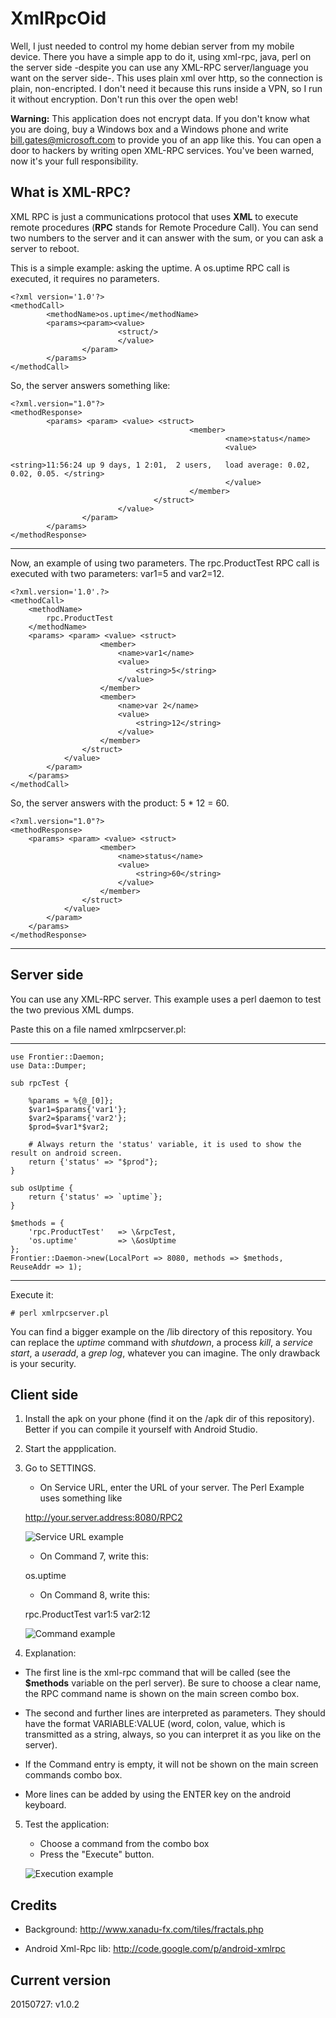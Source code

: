 # XmlRpcOid

Well, I just needed to control my home debian server from my mobile device. There you have a simple app to do it, using xml-rpc, java, perl on the server side -despite you can use any XML-RPC server/language you want on the server side-. This uses plain xml over http, so the connection is plain, non-encripted. I don't need it because this runs inside a VPN, so I run it without encryption. Don't run this over the open web!

**Warning:** This application does not encrypt data. If you don't know what you are doing, buy a Windows box and a Windows phone and write bill.gates@microsoft.com to provide you of an app like this. You can open a door to hackers by writing open XML-RPC services. You've been warned, now it's your full responsibility.

## What is XML-RPC?

XML RPC is just a communications protocol that uses **XML** to execute remote procedures (**RPC** stands for Remote Procedure Call). You can send two numbers to the server and it can answer with the sum, or you can ask a server to reboot.

This is a simple example: asking the uptime. A os.uptime RPC call is executed, it requires no parameters.

    <?xml version='1.0'?>
    <methodCall>
            <methodName>os.uptime</methodName>
            <params><param><value>
                            <struct/>
                            </value>
                    </param>
            </params>
    </methodCall>

So, the server answers something like:

    <?xml.version="1.0"?>
    <methodResponse>
            <params> <param> <value> <struct> 
                                            <member>
                                                    <name>status</name>
                                                    <value>
                                                            <string>11:56:24 up 9 days, 1 2:01,  2 users,   load average: 0.02, 0.02, 0.05. </string>
                                                    </value>
                                            </member>
                                    </struct>
                            </value>
                    </param>
            </params>
    </methodResponse>

---

Now, an example of using two parameters. The rpc.ProductTest RPC call is executed with two parameters: var1=5 and var2=12.

    <?xml.version='1.0'.?>
    <methodCall>
	    <methodName>
		    rpc.ProductTest
	    </methodName>
	    <params> <param> <value> <struct>
					    <member>
						    <name>var1</name>
						    <value>
							    <string>5</string>
						    </value>
					    </member>
					    <member>
						    <name>var 2</name>
						    <value>
							    <string>12</string>
						    </value>
					    </member>
				    </struct>
			    </value>
		    </param>
	    </params>
    </methodCall>

So, the server answers with the product: 5 * 12 = 60.

    <?xml.version="1.0"?>
    <methodResponse>
	    <params> <param> <value> <struct>
					    <member>
						    <name>status</name>
						    <value>
							    <string>60</string>
						    </value>
					    </member>
				    </struct>
			    </value>
		    </param>
	    </params>
    </methodResponse>

---

## Server side

You can use any XML-RPC server. This example uses a perl daemon to test the two previous XML dumps.

Paste this on a file named xmlrpcserver.pl:

---

    use Frontier::Daemon;
    use Data::Dumper;
    
    sub rpcTest {
    
	    %params = %{@_[0]};
	    $var1=$params{'var1'};
	    $var2=$params{'var2'};
	    $prod=$var1*$var2;
    
	    # Always return the 'status' variable, it is used to show the result on android screen.
	    return {'status' => "$prod"};
    }
    
    sub osUptime {
	    return {'status' => `uptime`};
    }
    
    $methods = {
	    'rpc.ProductTest' 	=> \&rpcTest,
	    'os.uptime' 		=> \&osUptime
    };
    Frontier::Daemon->new(LocalPort => 8080, methods => $methods, ReuseAddr => 1);

---

Execute it:

    # perl xmlrpcserver.pl


You can find a bigger example on the /lib directory of this repository. You can replace the *uptime* command with *shutdown*, a process *kill*, a *service start*, a *useradd*, a *grep log*, whatever you can imagine. The only drawback is your security.

## Client side

1. Install the apk on your phone (find it on the /apk dir of this repository). Better if you can compile it yourself with Android Studio.

2. Start the appplication.

3. Go to SETTINGS.

	- On Service URL, enter the URL of your server. The Perl Example uses something like

    http://your.server.address:8080/RPC2

	![Service URL example](https://github.com/rodolfoap/XmlRpcOid/blob/master/web/ServiceURL.png "Service URL example")

	- On Command 7, write this:
	
    os.uptime

	- On Command 8, write this:

    rpc.ProductTest
    var1:5
    var2:12

	![Command example](https://github.com/rodolfoap/XmlRpcOid/blob/master/web/Command8.png "Command entry example")

4. Explanation: 

* The first line is the xml-rpc command that will be called (see the **$methods** variable on the perl server). Be sure to choose a clear name, the RPC command name is shown on the main screen combo box.

* The second and further lines are interpreted as parameters. They should have the format VARIABLE:VALUE (word, colon, value, which is transmitted as a string, always, so you can interpret it as you like on the server).

* If the Command entry is empty, it will not be shown on the main screen commands combo box.

* More lines can be added by using the ENTER key on the android keyboard.

5. Test the application:

	- Choose a command from the combo box
	- Press the "Execute" button.

	![Execution example](https://github.com/rodolfoap/XmlRpcOid/blob/master/web/Screenshot1.png "Execution example")

## Credits

* Background: http://www.xanadu-fx.com/tiles/fractals.php

* Android Xml-Rpc lib: http://code.google.com/p/android-xmlrpc

## Current version

20150727: v1.0.2
